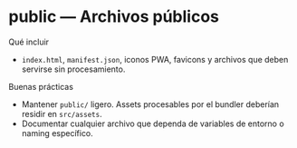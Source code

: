 # public — Archivos públicos

Qué incluir
- `index.html`, `manifest.json`, iconos PWA, favicons y archivos que deben servirse sin procesamiento.

Buenas prácticas
- Mantener `public/` ligero. Assets procesables por el bundler deberían residir en `src/assets`.
- Documentar cualquier archivo que dependa de variables de entorno o naming específico.
